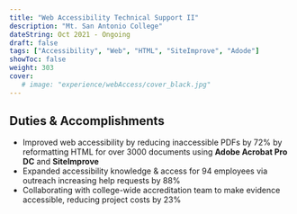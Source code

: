 ```yaml
---
title: "Web Accessibility Technical Support II"
description: "Mt. San Antonio College"
dateString: Oct 2021 - Ongoing
draft: false
tags: ["Accessibility", "Web", "HTML", "SiteImprove", "Adode"]
showToc: false
weight: 303
cover:
   # image: "experience/webAccess/cover_black.jpg"
--- 
```


## Duties & Accomplishments
- Improved web accessibility by reducing inaccessible PDFs by 72% by reformatting HTML for over 3000 documents using **Adobe Acrobat Pro DC** and **SiteImprove**
- Expanded accessibility knowledge & access for 94 employees via outreach increasing help requests by 88%
- Collaborating with college-wide accreditation team to make evidence accessible, reducing project costs by 23%
